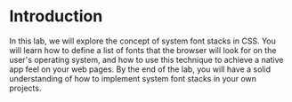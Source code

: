 # Introduction

In this lab, we will explore the concept of system font stacks in CSS. You will learn how to define a list of fonts that the browser will look for on the user's operating system, and how to use this technique to achieve a native app feel on your web pages. By the end of the lab, you will have a solid understanding of how to implement system font stacks in your own projects.
